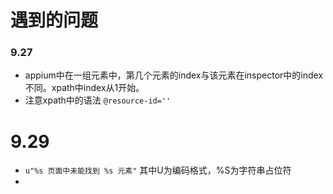 # 遇到的问题

### 9.27 

* appium中在一组元素中，第几个元素的index与该元素在inspector中的index不同。xpath中index从1开始。
* 注意xpath中的语法 `@resource-id=''`   

# 9.29

* `u"%s 页面中未能找到 %s 元素"` 其中U为编码格式，%S为字符串占位符
* 